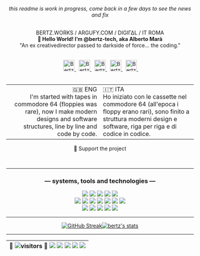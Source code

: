 <div align="center">

  _this readme is work in progress, come back in a few days to see the news and fix_
  <br>
  <br>


  BERTZ.WORKS / ARGUFY.COM / DIGIΓΔL / IT ROMA<br>
  <b> 👋 Hello World! I’m @bertz-tech, aka Alberto Marà </b> <br>
  "An ex creativedirector passed to darkside of force... the coding."

  <br>
  
  <div class="align-center">
    &nbsp;
    <a align="center" href="https://www.instagram.com/bertz.works/">
      <img alt="Bertz Alberto Marà isntagram" width="30px" src="https://pics.freeicons.io/uploads/icons/png/17970894061555589660-512.png" />
    </a>
    &nbsp;
    <a align="center" href="https://github.com/bertz-tech/" disabled>
      <img alt="Bertz Alberto Marà news" width="30px" src="https://pics.freeicons.io/uploads/icons/png/3842828341530103314-512.png" />
    </a>
    &nbsp;
    <a align="center" href="https://it.linkedin.com/in/amara-linked?trk=people-guest_people_search-card">
      <img alt="Bertz Allberto Marà linkedin" width="30px" src="https://pics.freeicons.io/uploads/icons/png/17063494911559031673-512.png" />
    </a>
    &nbsp;
    <a align="center" href="https://open.spotify.com/user/11175267789?si=74cd3883240641c6">
      <img alt="Bertz Alberto Marà spotify" width="30px" src="https://pics.freeicons.io/uploads/icons/png/16486971491530103324-512.png" />
    </a>
    &nbsp;
    <a align="center" href="https://google.com/" disabled>
      <img alt="Bertz Alberto Marà google" width="30px" src="https://pics.freeicons.io/uploads/icons/png/2630585241548141934-512.png" />
    </a>
    &nbsp;
  </div>
  

  <br>
  

  <table>
    <tr>
      <td align="right" width="50%">
            🇬🇧 ENG<br>I'm started with tapes in commodore 64 (floppies was rare), now I  make modern designs and software structures, line by line and code by code.
      </td>
      <td align="left" width="50%">
            🇮🇹 ITA<br>Ho iniziato con le cassette nel commodore 64 (all'epoca i floppy erano rari), sono finito a struttura moderni design e software, riga per riga e di codice in codice.
      </td>
    </tr>
  </table>

  💖 Support the project
  
  <br>

  ---
  
  <!--
    info:
    >> How to badge:https://shields.io/category/build
    >> All icons: https://simpleicons.org/
  -->
  
  ### –– systems, tools and technologies ––

  <!--
    ![](https://img.shields.io/badge/Compiler-PWA-informational?style=flat-square&logo=PWA&logoColor=white&color=aqua)
  -->  
  
  ![](https://img.shields.io/badge/OS-Debian-informational?style=flat-square&logo=debian&logoColor=white&color=aqua)
  ![](https://img.shields.io/badge/OS-Windows-informational?style=flat-square&logo=Windows&logoColor=white&color=aqua)
  ![](https://img.shields.io/badge/OS-Apple-informational?style=flat-square&logo=Apple&logoColor=white&color=aqua)
  ![](https://img.shields.io/badge/Shell-Bash-informational?style=flat-square&logo=gnu-bash&logoColor=white&color=aqua)
  ![](https://img.shields.io/badge/Cmd-Terminal-informational?style=flat-square&logo=Windows-Terminal&logoColor=white&color=aqua)
  <br>
  ![](https://img.shields.io/badge/Code-JavaScript-informational?style=flat-square&logo=javascript&logoColor=white&color=aqua)
  ![](https://img.shields.io/badge/Code-Php-informational?style=flat-square&logo=Php&logoColor=white&color=aqua)
  ![](https://img.shields.io/badge/Code-CSharp-informational?style=flat-square&logo=CSharp&logoColor=white&color=aqua)
  ![](https://img.shields.io/badge/Node-Js-informational?style=flat-square&logo=Node.js&logoColor=white&color=aqua)
  ![](https://img.shields.io/badge/Engine-Unity-informational?style=flat-square&logo=Unity&logoColor=white&color=aqua)
  ![](https://img.shields.io/badge/Engine-Cordova-informational?style=flat-square&logo=Apache-Cordova&logoColor=white&color=aqua)
  ![](https://img.shields.io/badge/Semantic-Web-informational?style=flat-square&logo=Semantic-Web&logoColor=white&color=aqua)
  <br>
  ![](https://img.shields.io/badge/Tool-Atom-informational?style=flat-square&logo=Atom&logoColor=white&color=aqua)
  ![](https://img.shields.io/badge/Tool-Figma-informational?style=flat-square&logo=Figma&logoColor=white&color=aqua)
  ![](https://img.shields.io/badge/Tool-Adobe-informational?style=flat-square&logo=Adobe&logoColor=white&color=aqua)
  ![](https://img.shields.io/badge/Tool-Wamp-informational?style=flat-square&logo=Wattpad&logoColor=white&color=aqua)
  ![](https://img.shields.io/badge/Tool-Blender-informational?style=flat-square&logo=Blender&logoColor=white&color=aqua)

  ---

  <!-- custom on https://github-readme-streak-stats.herokuapp.com/demo/ -->

<span align="left">[![GitHub Streak](https://github-readme-streak-stats.herokuapp.com?user=bertz-tech&theme=holi-theme&hide_border=true&date_format=M%20j%5B%2C%20Y%5D)](https://git.io/streak-stats)</span><span align="right">[![bertz's stats](https://github-readme-stats.vercel.app/api/wakatime?username=ebfeebe0-ae51-4c38-8521-9b0bf9402c6e)](https://github.com/bertz-tech/github-readme-stats)</span>

  ---

  | 🚀 ![visitors](https://visitor-badge.glitch.me/badge?style=flat-square&page_id=bertz-tech&left_color=black&right_color=aqua) 🧠 ![](https://img.shields.io/badge/_-Development-informational?style=flat&logo=Sharp&logoColor=white&color=gray)&nbsp;![](https://img.shields.io/badge/_-Programming-informational?style=flat&logo=Sharp&logoColor=white&color=gray)&nbsp;![](https://img.shields.io/badge/_-Business-informational?style=flat&logo=Sharp&logoColor=white&color=gray)&nbsp;![](https://img.shields.io/badge/_-Design-informational?style=flat&logo=Sharp&logoColor=white&color=gray) ![](https://img.shields.io/badge/#-UiUXD-informational?style=flat&color=gray) | 
  |:---|
  

</div>


<!--
  find emoji:  https://emojipedia.org/emoji/
  find https://www.google.com/search?client=firefox-b-d&q=addme+to+search
-->
